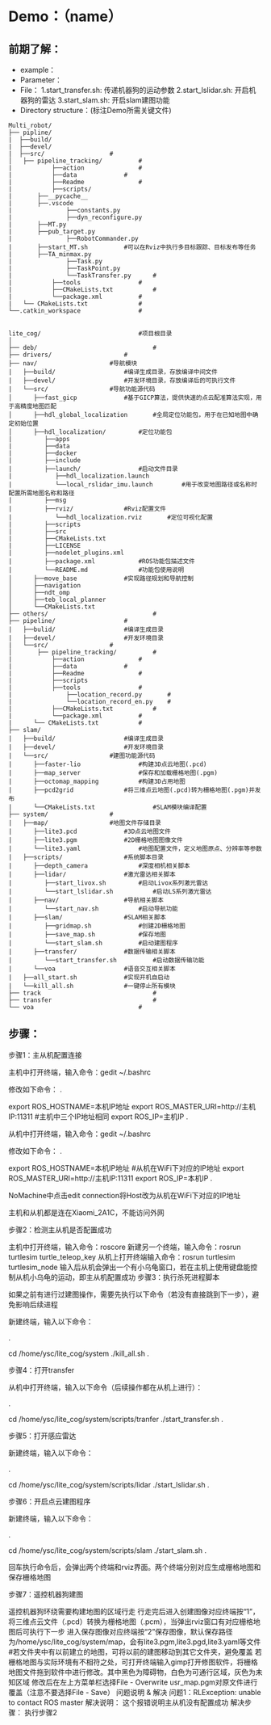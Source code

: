 # Demo：（name）

## 前期了解：
* example：
* Parameter：
* File：
	1.start_transfer.sh: 传递机器狗的运动参数
	2.start_lslidar.sh: 开启机器狗的雷达
	3.start_slam.sh: 开启slam建图功能
* Directory structure：(标注Demo所需关键文件)
```
Multi_robot/
├── pipline/
|  ├──build/
|  ├──devel/
|  ├──src/					#
│  	├── pipeline_tracking/			#
|           ├──action				#
|           ├──data				#
|           ├──Readme				#
|           ├──scripts/
|		├──__pycache__
|		├──.vscode
|               ├──constants.py
|               ├──dyn_reconfigure.py
|		├──MT.py
|		├──pub_target.py
|               ├──RobotCommander.py
|		├──start_MT.sh			#可以在Rviz中执行多目标跟踪、目标发布等任务
|		├──TA_minmax.py
|               ├──Task.py
|               ├──TaskPoint.py
|               └──TaskTransfer.py		#
|           ├──tools				#
|           ├──CMakeLists.txt			#
|           └──package.xml			#
|   └── CMakeLists.txt 				#
└──.catkin_workspace				#


lite_cog/                			#项目根目录
│
├── deb/                       			#
├── drivers/					#                    
├── nav/					#导航模块
|   ├──build/					#编译生成目录，存放编译中间文件
|   ├──devel/					#开发环境目录，存放编译后的可执行文件
|   └──src/					#导航功能源代码
│      ├──fast_gicp				#基于GICP算法，提供快速的点云配准算法实现，用于高精度地图匹配
│      ├──hdl_global_localization		#全局定位功能包，用于在已知地图中确定初始位置
│      ├──hdl_localization/			#定位功能包
|         ├──apps
|         ├──data
|         ├──docker
|         ├──include
|         ├──launch/				#启动文件目录
|            ├──hdl_localization.launch
|            └──local_rslidar_imu.launch    	#用于改变地图路径或名称时配置所需地图名称和路径
|         ├──msg
|         ├──rviz/				#Rviz配置文件
|            └──hdl_localization.rviz		#定位可视化配置
|         ├──scripts
|         ├──src
|         ├──CMakeLists.txt
|         ├──LICENSE
|         ├──nodelet_plugins.xml
|         ├──package.xml			#ROS功能包描述文件
|         └──README.md				#功能包使用说明
│      ├──move_base				#实现路径规划和导航控制
│      ├──navigation
│      ├──ndt_omp
│      ├──teb_local_planner
│      └──CMakeLists.txt                
├── others/                    			#
├── pipeline/					#
|   ├──bulid/					#编译生成目录
|   ├──devel/					#开发环境目录
|   └──src/					#
│       ├── pipeline_tracking/			#
|           ├──action				#
|           ├──data				#
|           ├──Readme				#
|           ├──scripts
|           ├──tools				#
|               ├──location_record.py		#
|               └──location_record_en.py	#
|           ├──CMakeLists.txt			#
|           └──package.xml			#
|      └── CMakeLists.txt 			#
├── slam/
|   ├──build/					#编译生成目录
|   ├──devel/					#开发环境目录
|   └──src/					#建图功能源代码
|      ├──faster-lio				#构建3D点云地图(.pcd)
|      ├──map_server				#保存和加载栅格地图(.pgm)
|      ├──octomap_mapping			#构建3D占用地图
|      ├──pcd2grid				#将三维点云地图(.pcd)转为栅格地图(.pgm)并发布
|      └──CMakeLists.txt		        #SLAM模块编译配置    
├── system/					#
|   ├──map/					#地图文件存储目录
|      ├──lite3.pcd				#3D点云地图文件
|      ├──lite3.pgm				#2D栅格地图图像文件
|      └──lite3.yaml				#地图配置文件，定义地图原点、分辨率等参数
|   ├──scripts/					#系统脚本目录
|      ├──depth_camera				#深度相机相关脚本
|      ├──lidar/				#激光雷达相关脚本
|         ├──start_livox.sh			#启动Livox系列激光雷达
|         └──start_lslidar.sh			#启动LS系列激光雷达
|      ├──nav/					#导航相关脚本
|         └──start_nav.sh			#启动导航功能
|      ├──slam/					#SLAM相关脚本
|         ├──gridmap.sh				#创建2D栅格地图
|         ├──save_map.sh			#保存地图
|         └──start_slam.sh			#启动建图程序
|      ├──transfer/				#数据传输相关脚本
|         └──start_transfer.sh			#启动数据传输功能
|      └──voa					#语音交互相关脚本
|   ├──all_start.sh				#实现开机自启动
|   └──kill_all.sh				#一键停止所有模块
├── track                         		#
├── transfer                  			#	
└── voa                  			#
```
## 步骤：
步骤1：主从机配置连接

主机中打开终端，输入命令：gedit ~/.bashrc

修改如下命令：
.

   export ROS_HOSTNAME=本机IP地址
   export ROS_MASTER_URI=http://主机IP:11311  #主机中三个IP地址相同
   export ROS_IP=主机IP
.

从机中打开终端，输入命令：gedit ~/.bashrc

修改如下命令：
.

  export ROS_HOSTNAME=本机IP地址           #从机在WiFi下对应的IP地址
  export ROS_MASTER_URI=http://主机IP:11311
  export ROS_IP=本机IP
.

NoMachine中点击edit connection将Host改为从机在WiFi下对应的IP地址

主机和从机都是连在Xiaomi_2A1C，不能访问外网

步骤2：检测主从机是否配置成功

主机中打开终端，输入命令：roscore 新建另一个终端，输入命令：rosrun turtlesim turtle_teleop_key
从机上打开终端输入命令：rosrun turtlesim turtlesim_node
输入后从机会弹出一个有小乌龟窗口，若在主机上使用键盘能控制从机小乌龟的运动，即主从机配置成功
步骤3：执行杀死进程脚本

如果之前有进行过建图操作，需要先执行以下命令（若没有直接跳到下一步），避免影响后续进程

新建终端，输入以下命令：

.

  cd /home/ysc/lite_cog/system
  ./kill_all.sh
.

步骤4：打开transfer

从机中打开终端，输入以下命令（后续操作都在从机上进行）：

.

  cd /home/ysc/lite_cog/system/scripts/tranfer
  ./start_transfer.sh
.

步骤5：打开感应雷达

新建终端，输入以下命令：

.

  cd /home/ysc/lite_cog/system/scripts/lidar
  ./start_lslidar.sh
.

步骤6：开启点云建图程序

新建终端，输入以下命令：

.

  cd /home/ysc/lite_cog/system/scripts/slam
  ./start_slam.sh
.

回车执行命令后，会弹出两个终端和rviz界面。两个终端分别对应生成栅格地图和保存栅格地图

步骤7：遥控机器狗建图

遥控机器狗环绕需要构建地图的区域行走
行走完后进入创建图像对应终端按“1”，将三维点云文件（.pcd）转换为栅格地图（.pcm），当弹出rviz窗口有对应栅格地图后可执行下一步
进入保存图像对应终端按“2”保存图像，默认保存路径为/home/ysc/lite_cog/system/map，会有lite3.pgm,lite3.pgd,lite3.yaml等文件 #若文件夹中有以前建立的地图，可将以前的建图移动到其它文件夹，避免覆盖
若栅格地图与实际环境有不相符之处，可打开终端输入gimp打开修图软件，将栅格地图文件拖到软件中进行修改。其中黑色为障碍物，白色为可通行区域，灰色为未知区域
修改后在左上方菜单栏选择File - Overwrite usr_map.pgm对原文件进行覆盖（注意不要选择File - Save）
问题说明 & 解决
问题1：RLException: unable to contact ROS master
解决说明：
这个报错说明主从机没有配置成功
解决步骤：
执行步骤2
